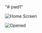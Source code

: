 "# pwd1" 

![Home Screen](https://github.com/muhro/pwd1/images/Screenshot_20200414-181528.jpg)


![Opened](https://github.com/muhro/pwd1/images/Screenshot_20200414-180428__01.jpg)